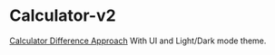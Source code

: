 # Calculator-v2
[Calculator Difference Approach](https://middledcoder.github.io/calculator-v2/)
With UI and Light/Dark mode theme.
